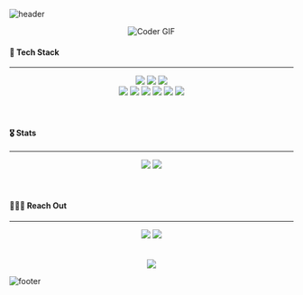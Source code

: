 ![header](https://capsule-render.vercel.app/api?type=waving&color=gradient&height=150&section=header&text=👋🏾%20Hi%20there!&animation=scaleIn&fontSize=35&fontAlignY=30&fontColor=fefefe)
<br>

<div align=center>
    <img src="https://media.giphy.com/media/iIqmM5tTjmpOB9mpbn/giphy.gif" alt="Coder GIF">
</div>

<div align="left">
 <h4>💫 Tech Stack</h4>
</div>

***

<div align="center">
 <img src='https://img.shields.io/badge/TypeScript-3178C6?style=for-the-badge&logo=TypeScript&logoColor=white'/> <img src='https://img.shields.io/badge/JavaScript-F7DF1E?style=for-the-badge&logo=JavaScript&logoColor=black'/> <img src='https://img.shields.io/badge/Python-3776AB?style=for-the-badge&logo=Python&logoColor=white'/>
 <br>
 <img src='https://img.shields.io/badge/Nest%20JS-E0234E?style=for-the-badge&logo=NestJS&logoColor=white'/>
  <img src="https://img.shields.io/badge/Flask-181717?style=for-the-badge&logo=Flask&logoColor=white"/> <img src="https://img.shields.io/badge/MySQL-4479A1?style=for-the-badge&logo=MySQL&logoColor=F37626"/>
  <img src="https://img.shields.io/badge/Docker-2496ED?style=for-the-badge&logo=Docker&logoColor=white"/> <img src="https://img.shields.io/badge/Amazon%20AWS-232F3E?style=for-the-badge&logo=AmazonAWS&logoColor=FF6F00"/> <img src="https://img.shields.io/badge/Google_Cloud_Platform-4285F4?style=for-the-badge&logo=GoogleCloud&logoColor=white"/>
</div>

<br>
<br>

<div align="left">
 <h4>🎖️ Stats</h4>
</div>

***

<div align="center">
 <a href='https://github.com/anuraghazra/github-readme-stats' target="_blank"><img src='https://github-readme-stats.vercel.app/api?username=AidenLeeeee&show_icons=true&title_color=00b0f0&text_color=fefefe&icon_color=00b0f0&bg_color=0d1117&count_private=True&hide_border=True'/></a>
 <a href='https://github.com/anuraghazra/github-readme-stats' target="_blank"><img src='https://github-readme-stats.vercel.app/api/top-langs/?username=AidenLeeeee&layout=compact&bg_color=0d1117&title_color=00b0f0&text_color=fefefe&icon_color=00b0f0&card_width=280&hide_border=True'/></a>
</div>

<br>
<br>

<div align="left">
 <h4>🧑🏻‍💻 Reach Out</h4>
</div>

***
 <div align="center">
  <a href='https://velog.io/@cataiden' target="_blank"><img src='https://img.shields.io/badge/BLOG-20C997?style=for-the-badge&logo=Velog&logoColor=fefefe'/></a> <a href='mailto:hoo8799@gmail.com' target="_blank"><img src='https://img.shields.io/badge/Gmail-D14836?style=for-the-badge&logo=Gmail&logoColor=white'/></a>
 </div>
<br>
<br>

<div align="center">
 <a href='https://github.com/AidenLeeeee' target="_blank"><img src='https://hits.seeyoufarm.com/api/count/incr/badge.svg?url=https%3A%2F%2Fgithub.com%2FAidenLeeeee&count_bg=%2379C83D&title_bg=%23555555&icon=github.svg&icon_color=%23E7E7E7&title=Welcome!&edge_flat=false'/></a>
</div>

![footer](https://capsule-render.vercel.app/api?type=waving&color=gradient&height=100&section=footer)

